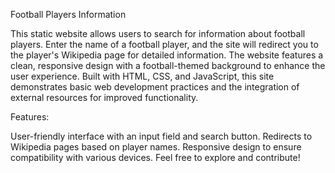 Football Players Information

This static website allows users to search for information about football players. Enter the name of a football player, and the site will redirect you to the player's Wikipedia page for detailed information. The website features a clean, responsive design with a football-themed background to enhance the user experience. Built with HTML, CSS, and JavaScript, this site demonstrates basic web development practices and the integration of external resources for improved functionality.

Features:

User-friendly interface with an input field and search button.
Redirects to Wikipedia pages based on player names.
Responsive design to ensure compatibility with various devices.
Feel free to explore and contribute!


